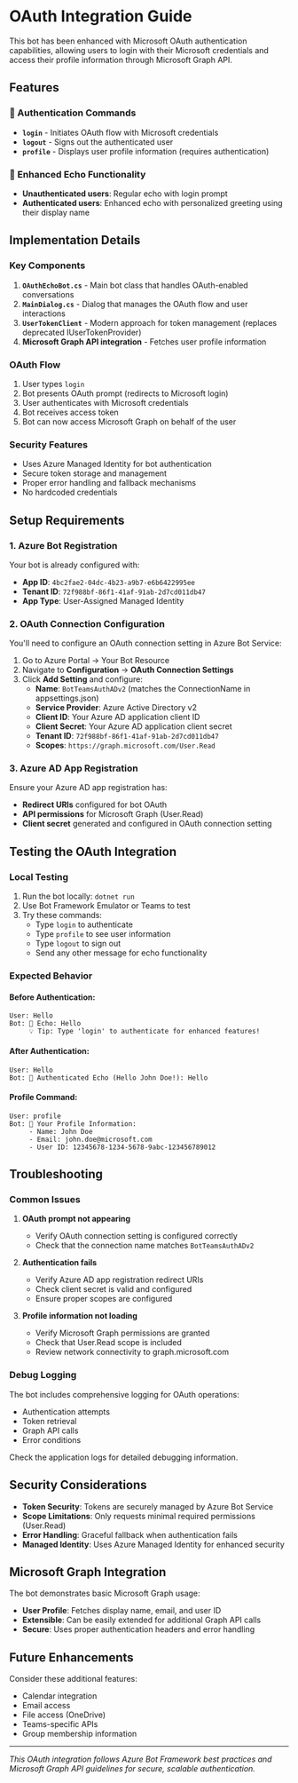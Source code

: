 # OAuth Integration Guide

This bot has been enhanced with Microsoft OAuth authentication capabilities, allowing users to login with their Microsoft credentials and access their profile information through Microsoft Graph API.

## Features

### 🔐 Authentication Commands
- **`login`** - Initiates OAuth flow with Microsoft credentials
- **`logout`** - Signs out the authenticated user
- **`profile`** - Displays user profile information (requires authentication)

### 📢 Enhanced Echo Functionality
- **Unauthenticated users**: Regular echo with login prompt
- **Authenticated users**: Enhanced echo with personalized greeting using their display name

## Implementation Details

### Key Components

1. **`OAuthEchoBot.cs`** - Main bot class that handles OAuth-enabled conversations
2. **`MainDialog.cs`** - Dialog that manages the OAuth flow and user interactions
3. **`UserTokenClient`** - Modern approach for token management (replaces deprecated IUserTokenProvider)
4. **Microsoft Graph API integration** - Fetches user profile information

### OAuth Flow

1. User types `login`
2. Bot presents OAuth prompt (redirects to Microsoft login)
3. User authenticates with Microsoft credentials
4. Bot receives access token
5. Bot can now access Microsoft Graph on behalf of the user

### Security Features

- Uses Azure Managed Identity for bot authentication
- Secure token storage and management
- Proper error handling and fallback mechanisms
- No hardcoded credentials

## Setup Requirements

### 1. Azure Bot Registration
Your bot is already configured with:
- **App ID**: `4bc2fae2-04dc-4b23-a9b7-e6b6422995ee`
- **Tenant ID**: `72f988bf-86f1-41af-91ab-2d7cd011db47`
- **App Type**: User-Assigned Managed Identity

### 2. OAuth Connection Configuration

You'll need to configure an OAuth connection setting in Azure Bot Service:

1. Go to Azure Portal → Your Bot Resource
2. Navigate to **Configuration** → **OAuth Connection Settings**
3. Click **Add Setting** and configure:
   - **Name**: `BotTeamsAuthADv2` (matches the ConnectionName in appsettings.json)
   - **Service Provider**: Azure Active Directory v2
   - **Client ID**: Your Azure AD application client ID
   - **Client Secret**: Your Azure AD application client secret
   - **Tenant ID**: `72f988bf-86f1-41af-91ab-2d7cd011db47`
   - **Scopes**: `https://graph.microsoft.com/User.Read`

### 3. Azure AD App Registration

Ensure your Azure AD app registration has:
- **Redirect URIs** configured for bot OAuth
- **API permissions** for Microsoft Graph (User.Read)
- **Client secret** generated and configured in OAuth connection setting

## Testing the OAuth Integration

### Local Testing
1. Run the bot locally: `dotnet run`
2. Use Bot Framework Emulator or Teams to test
3. Try these commands:
   - Type `login` to authenticate
   - Type `profile` to see user information
   - Type `logout` to sign out
   - Send any other message for echo functionality

### Expected Behavior

#### Before Authentication:
```
User: Hello
Bot: 📢 Echo: Hello
     💡 Tip: Type 'login' to authenticate for enhanced features!
```

#### After Authentication:
```
User: Hello
Bot: 🔐 Authenticated Echo (Hello John Doe!): Hello
```

#### Profile Command:
```
User: profile
Bot: 👤 Your Profile Information:
     - Name: John Doe
     - Email: john.doe@microsoft.com
     - User ID: 12345678-1234-5678-9abc-123456789012
```

## Troubleshooting

### Common Issues

1. **OAuth prompt not appearing**
   - Verify OAuth connection setting is configured correctly
   - Check that the connection name matches `BotTeamsAuthADv2`

2. **Authentication fails**
   - Verify Azure AD app registration redirect URIs
   - Check client secret is valid and configured
   - Ensure proper scopes are configured

3. **Profile information not loading**
   - Verify Microsoft Graph permissions are granted
   - Check that User.Read scope is included
   - Review network connectivity to graph.microsoft.com

### Debug Logging

The bot includes comprehensive logging for OAuth operations:
- Authentication attempts
- Token retrieval
- Graph API calls
- Error conditions

Check the application logs for detailed debugging information.

## Security Considerations

- **Token Security**: Tokens are securely managed by Azure Bot Service
- **Scope Limitations**: Only requests minimal required permissions (User.Read)
- **Error Handling**: Graceful fallback when authentication fails
- **Managed Identity**: Uses Azure Managed Identity for enhanced security

## Microsoft Graph Integration

The bot demonstrates basic Microsoft Graph usage:
- **User Profile**: Fetches display name, email, and user ID
- **Extensible**: Can be easily extended for additional Graph API calls
- **Secure**: Uses proper authentication headers and error handling

## Future Enhancements

Consider these additional features:
- Calendar integration
- Email access
- File access (OneDrive)
- Teams-specific APIs
- Group membership information

---

*This OAuth integration follows Azure Bot Framework best practices and Microsoft Graph API guidelines for secure, scalable authentication.*
